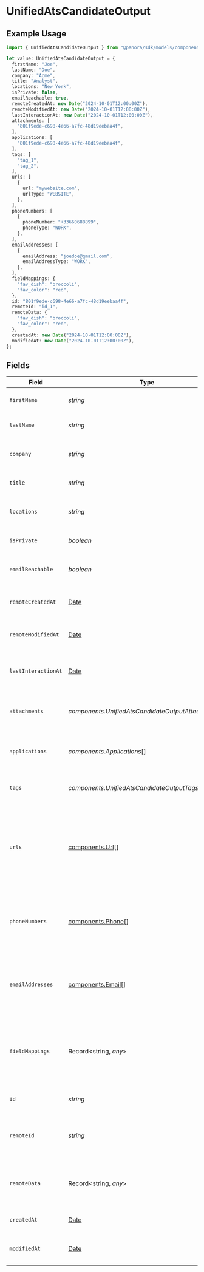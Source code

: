 # UnifiedAtsCandidateOutput

## Example Usage

```typescript
import { UnifiedAtsCandidateOutput } from "@panora/sdk/models/components";

let value: UnifiedAtsCandidateOutput = {
  firstName: "Joe",
  lastName: "Doe",
  company: "Acme",
  title: "Analyst",
  locations: "New York",
  isPrivate: false,
  emailReachable: true,
  remoteCreatedAt: new Date("2024-10-01T12:00:00Z"),
  remoteModifiedAt: new Date("2024-10-01T12:00:00Z"),
  lastInteractionAt: new Date("2024-10-01T12:00:00Z"),
  attachments: [
    "801f9ede-c698-4e66-a7fc-48d19eebaa4f",
  ],
  applications: [
    "801f9ede-c698-4e66-a7fc-48d19eebaa4f",
  ],
  tags: [
    "tag_1",
    "tag_2",
  ],
  urls: [
    {
      url: "mywebsite.com",
      urlType: "WEBSITE",
    },
  ],
  phoneNumbers: [
    {
      phoneNumber: "+33660688899",
      phoneType: "WORK",
    },
  ],
  emailAddresses: [
    {
      emailAddress: "joedoe@gmail.com",
      emailAddressType: "WORK",
    },
  ],
  fieldMappings: {
    "fav_dish": "broccoli",
    "fav_color": "red",
  },
  id: "801f9ede-c698-4e66-a7fc-48d19eebaa4f",
  remoteId: "id_1",
  remoteData: {
    "fav_dish": "broccoli",
    "fav_color": "red",
  },
  createdAt: new Date("2024-10-01T12:00:00Z"),
  modifiedAt: new Date("2024-10-01T12:00:00Z"),
};
```

## Fields

| Field                                                                                                 | Type                                                                                                  | Required                                                                                              | Description                                                                                           | Example                                                                                               |
| ----------------------------------------------------------------------------------------------------- | ----------------------------------------------------------------------------------------------------- | ----------------------------------------------------------------------------------------------------- | ----------------------------------------------------------------------------------------------------- | ----------------------------------------------------------------------------------------------------- |
| `firstName`                                                                                           | *string*                                                                                              | :heavy_minus_sign:                                                                                    | The first name of the candidate                                                                       | Joe                                                                                                   |
| `lastName`                                                                                            | *string*                                                                                              | :heavy_minus_sign:                                                                                    | The last name of the candidate                                                                        | Doe                                                                                                   |
| `company`                                                                                             | *string*                                                                                              | :heavy_minus_sign:                                                                                    | The company of the candidate                                                                          | Acme                                                                                                  |
| `title`                                                                                               | *string*                                                                                              | :heavy_minus_sign:                                                                                    | The title of the candidate                                                                            | Analyst                                                                                               |
| `locations`                                                                                           | *string*                                                                                              | :heavy_minus_sign:                                                                                    | The locations of the candidate                                                                        | New York                                                                                              |
| `isPrivate`                                                                                           | *boolean*                                                                                             | :heavy_minus_sign:                                                                                    | Whether the candidate is private                                                                      | false                                                                                                 |
| `emailReachable`                                                                                      | *boolean*                                                                                             | :heavy_minus_sign:                                                                                    | Whether the candidate is reachable by email                                                           | true                                                                                                  |
| `remoteCreatedAt`                                                                                     | [Date](https://developer.mozilla.org/en-US/docs/Web/JavaScript/Reference/Global_Objects/Date)         | :heavy_minus_sign:                                                                                    | The remote creation date of the candidate                                                             | 2024-10-01T12:00:00Z                                                                                  |
| `remoteModifiedAt`                                                                                    | [Date](https://developer.mozilla.org/en-US/docs/Web/JavaScript/Reference/Global_Objects/Date)         | :heavy_minus_sign:                                                                                    | The remote modification date of the candidate                                                         | 2024-10-01T12:00:00Z                                                                                  |
| `lastInteractionAt`                                                                                   | [Date](https://developer.mozilla.org/en-US/docs/Web/JavaScript/Reference/Global_Objects/Date)         | :heavy_minus_sign:                                                                                    | The last interaction date with the candidate                                                          | 2024-10-01T12:00:00Z                                                                                  |
| `attachments`                                                                                         | *components.UnifiedAtsCandidateOutputAttachments*[]                                                   | :heavy_minus_sign:                                                                                    | The attachments UUIDs of the candidate                                                                | [<br/>"801f9ede-c698-4e66-a7fc-48d19eebaa4f"<br/>]                                                    |
| `applications`                                                                                        | *components.Applications*[]                                                                           | :heavy_minus_sign:                                                                                    | The applications UUIDs of the candidate                                                               | [<br/>"801f9ede-c698-4e66-a7fc-48d19eebaa4f"<br/>]                                                    |
| `tags`                                                                                                | *components.UnifiedAtsCandidateOutputTags*[]                                                          | :heavy_minus_sign:                                                                                    | The tags of the candidate                                                                             | [<br/>"tag_1",<br/>"tag_2"<br/>]                                                                      |
| `urls`                                                                                                | [components.Url](../../models/components/url.md)[]                                                    | :heavy_minus_sign:                                                                                    | The urls of the candidate, possible values for Url type are WEBSITE, BLOG, LINKEDIN, GITHUB, or OTHER | [<br/>{<br/>"url": "mywebsite.com",<br/>"url_type": "WEBSITE"<br/>}<br/>]                             |
| `phoneNumbers`                                                                                        | [components.Phone](../../models/components/phone.md)[]                                                | :heavy_minus_sign:                                                                                    | The phone numbers of the candidate                                                                    | [<br/>{<br/>"phone_number": "+33660688899",<br/>"phone_type": "WORK"<br/>}<br/>]                      |
| `emailAddresses`                                                                                      | [components.Email](../../models/components/email.md)[]                                                | :heavy_minus_sign:                                                                                    | The email addresses of the candidate                                                                  | [<br/>{<br/>"email_address": "joedoe@gmail.com",<br/>"email_address_type": "WORK"<br/>}<br/>]         |
| `fieldMappings`                                                                                       | Record<string, *any*>                                                                                 | :heavy_minus_sign:                                                                                    | The custom field mappings of the object between the remote 3rd party & Panora                         | {<br/>"fav_dish": "broccoli",<br/>"fav_color": "red"<br/>}                                            |
| `id`                                                                                                  | *string*                                                                                              | :heavy_minus_sign:                                                                                    | The UUID of the candidate                                                                             | 801f9ede-c698-4e66-a7fc-48d19eebaa4f                                                                  |
| `remoteId`                                                                                            | *string*                                                                                              | :heavy_minus_sign:                                                                                    | The id of the candidate in the context of the 3rd Party                                               | id_1                                                                                                  |
| `remoteData`                                                                                          | Record<string, *any*>                                                                                 | :heavy_minus_sign:                                                                                    | The remote data of the candidate in the context of the 3rd Party                                      | {<br/>"fav_dish": "broccoli",<br/>"fav_color": "red"<br/>}                                            |
| `createdAt`                                                                                           | [Date](https://developer.mozilla.org/en-US/docs/Web/JavaScript/Reference/Global_Objects/Date)         | :heavy_minus_sign:                                                                                    | The created date of the object                                                                        | 2024-10-01T12:00:00Z                                                                                  |
| `modifiedAt`                                                                                          | [Date](https://developer.mozilla.org/en-US/docs/Web/JavaScript/Reference/Global_Objects/Date)         | :heavy_minus_sign:                                                                                    | The modified date of the object                                                                       | 2024-10-01T12:00:00Z                                                                                  |